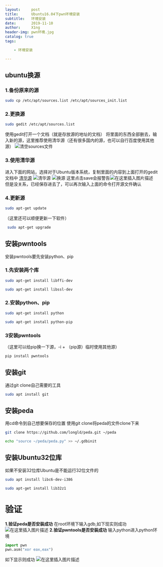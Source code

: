 ```yaml
---
layout:     post
title:      Ubuntu16.04下pwn环境安装
subtitle:   环境安装
date:       2019-11-10
author:     X1ng
header-img: pwn环境.jpg
catalog: true
tags:

    - 环境安装

---
```


## ubuntu换源
###  1.备份原来的源

```bash
sudo cp /etc/apt/sources.list /etc/apt/sources_init.list
```
###  2.更换源

```bash
sudo gedit /etc/apt/sources.list
```
使用gedit打开一个文档（就是存放源的地址的文档）
将里面的东西全部删去，输入新的源，这里推荐使用清华源（还有很多国内的源，也可以自行百度使用其他源）
![清空sources文件](https://img-blog.csdnimg.cn/20191110202055509.png?x-oss-process=image/watermark,type_ZmFuZ3poZW5naGVpdGk,shadow_10,text_aHR0cHM6Ly9ibG9nLmNzZG4ubmV0L3dqeF8xMTAyMTE=,size_16,color_FFFFFF,t_70)

### 3.使用清华源

进入下面的网站，选择对于Ubuntu版本系统，复制里面的内容到上面打开的gedit文档中
[清华源](https://mirrors.tuna.tsinghua.edu.cn/help/ubuntu/?spm=a2c4e.10696291.0.0.502319a4Niy7Ii)
![清华源](https://img-blog.csdnimg.cn/20191110202421265.png?x-oss-process=image/watermark,type_ZmFuZ3poZW5naGVpdGk,shadow_10,text_aHR0cHM6Ly9ibG9nLmNzZG4ubmV0L3dqeF8xMTAyMTE=,size_16,color_FFFFFF,t_70)
![换源](https://img-blog.csdnimg.cn/20191110202517812.png?x-oss-process=image/watermark,type_ZmFuZ3poZW5naGVpdGk,shadow_10,text_aHR0cHM6Ly9ibG9nLmNzZG4ubmV0L3dqeF8xMTAyMTE=,size_16,color_FFFFFF,t_70)
这里点击save会报警告![在这里插入图片描述](https://img-blog.csdnimg.cn/20191110203155884.png)
但是没关系，已经保存进去了，可以再次输入上面的命令打开源文件确认

### 4.更新源

```bash
sudo apt-get update
```
（这里还可以顺便更新一下软件）

```bash
 sudo apt-get upgrade
```

## 安装pwntools
安装pwntools要先安装python、pip

### 1.先安装两个库

```bash
sudo apt-get install libffi-dev
```

```bash
sudo apt-get install libssl-dev
```
### 2.安装python、pip

```bash
sudo apt-get install python
```

```bash
sudo apt-get install python-pip
```
### 3安装pwntools

（这里可以给pip换一下源，-i + （pip源）临时使用其他源）

```bash
pip install pwntools 
```

## 安装git
通过git clone自己需要的工具
```bash
sudo apt install git
```

## 安装peda
用cd命令到自己想要保存的位置 使用git clone将peda的文件clone下来

```bash
git clone https://github.com/longld/peda.git ~/peda
```

```bash
echo "source ~/peda/peda.py" >> ~/.gdbinit
```

## 安装Ubuntu32位库
如果不安装32位库Ubuntu是不能运行32位文件的

```bash
sudo apt install libc6-dev-i386
```

```bash
sudo apt-get install lib32z1
```

# 验证
**1.验证peda是否安装成功**
在root环境下输入gdb,如下现实则成功
![在这里插入图片描述](https://img-blog.csdnimg.cn/20191110212240499.png?x-oss-process=image/watermark,type_ZmFuZ3poZW5naGVpdGk,shadow_10,text_aHR0cHM6Ly9ibG9nLmNzZG4ubmV0L3dqeF8xMTAyMTE=,size_16,color_FFFFFF,t_70)
**2.验证pwntools是否安装成功**
输入python进入python环境

```python
import pwn
pwn.asm("xor eax,eax")
```
如下显示则成功
![在这里插入图片描述](https://img-blog.csdnimg.cn/20191110211753697.png?x-oss-process=image/watermark,type_ZmFuZ3poZW5naGVpdGk,shadow_10,text_aHR0cHM6Ly9ibG9nLmNzZG4ubmV0L3dqeF8xMTAyMTE=,size_16,color_FFFFFF,t_70)
